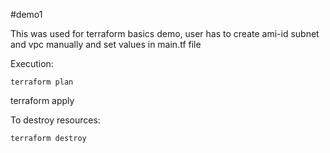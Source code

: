 #demo1

This was used for terraform basics demo, user has to create ami-id subnet and vpc manually and set values in main.tf file

Execution:

```
terraform plan
```
terraform apply

To destroy resources:

```
terraform destroy

